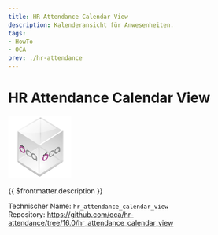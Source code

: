 ```yaml
---
title: HR Attendance Calendar View
description: Kalenderansicht für Anwesenheiten.
tags:
- HowTo
- OCA
prev: ./hr-attendance
---
```

# HR Attendance Calendar View
![icon_oca_app](attachments/icon_oca_app.png)

{{ $frontmatter.description }}

Technischer Name: `hr_attendance_calendar_view`\
Repository: <https://github.com/oca/hr-attendance/tree/16.0/hr_attendance_calendar_view>
